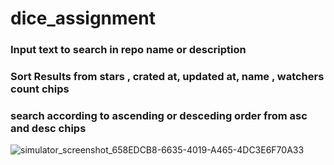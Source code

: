 # dice_assignment
### Input text to search in repo name or description
### Sort Results from stars , crated at, updated at, name , watchers count chips
### search according to ascending or desceding order from asc and desc chips

![simulator_screenshot_658EDCB8-6635-4019-A465-4DC3E6F70A33](https://user-images.githubusercontent.com/48223277/219939334-a4d2f959-702a-46de-ad49-94671a221896.png)
